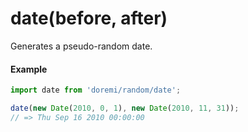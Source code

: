 # date(before, after)

Generates a pseudo-random date.

#### Example

```js
import date from 'doremi/random/date';

date(new Date(2010, 0, 1), new Date(2010, 11, 31));
// => Thu Sep 16 2010 00:00:00
```